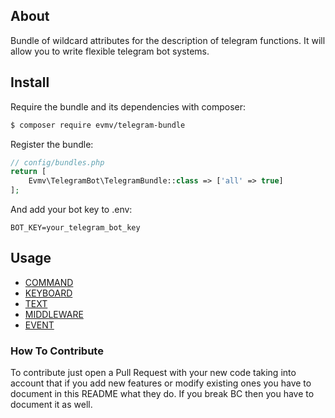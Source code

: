 ## About 
Bundle of wildcard attributes for the description of telegram functions.
It will allow you to write flexible telegram bot systems.

## Install 
Require the bundle and its dependencies with composer:
```bash
$ composer require evmv/telegram-bundle
```

Register the bundle:
```php
// config/bundles.php
return [
    Evmv\TelegramBot\TelegramBundle::class => ['all' => true]
];
```

And add your bot key to .env:
```dotenv
BOT_KEY=your_telegram_bot_key
```

## Usage ##
- [COMMAND](docs/COMMAND.md)
- [KEYBOARD](docs/KEYBOARD.md)
- [TEXT](docs/TEXT.md)
- [MIDDLEWARE](docs/MIDDLEWARE.md)
- [EVENT](docs/EVENT.md)

### How To Contribute
To contribute just open a Pull Request with your new code taking into account that if you add new features or modify existing ones you have to document in this README what they do. If you break BC then you have to document it as well.